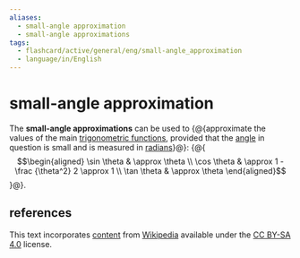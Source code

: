 ```yaml
---
aliases:
  - small-angle approximation
  - small-angle approximations
tags:
  - flashcard/active/general/eng/small-angle_approximation
  - language/in/English
---
```


# small-angle approximation

The __small-angle approximations__ can be used to {@{approximate the values of the main [trigonometric functions](trigonometric%20functions.md), provided that the [angle](angle.md) in question is small and is measured in [radians](radian.md)}@}: {@{$$\begin{aligned} \sin \theta & \approx \theta \\ \cos \theta & \approx 1 - \frac {\theta^2} 2 \approx 1 \\ \tan \theta & \approx \theta \end{aligned}$$}@}.

## references

This text incorporates [content](https://en.wikipedia.org/wiki/small-angle_approximation) from [Wikipedia](Wikipedia.md) available under the [CC BY-SA 4.0](https://creativecommons.org/licenses/by-sa/4.0/) license.

